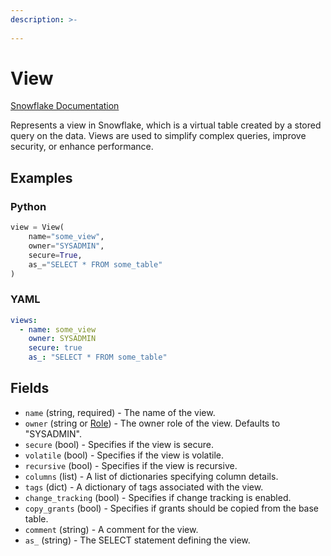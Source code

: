 ```yaml
---
description: >-
  
---
```


# View

[Snowflake Documentation](https://docs.snowflake.com/en/sql-reference/sql/create-view)

Represents a view in Snowflake, which is a virtual table created by a stored query on the data.
Views are used to simplify complex queries, improve security, or enhance performance.


## Examples

### Python

```python
view = View(
    name="some_view",
    owner="SYSADMIN",
    secure=True,
    as_="SELECT * FROM some_table"
)
```


### YAML

```yaml
views:
  - name: some_view
    owner: SYSADMIN
    secure: true
    as_: "SELECT * FROM some_table"
```


## Fields

* `name` (string, required) - The name of the view.
* `owner` (string or [Role](role.md)) - The owner role of the view. Defaults to "SYSADMIN".
* `secure` (bool) - Specifies if the view is secure.
* `volatile` (bool) - Specifies if the view is volatile.
* `recursive` (bool) - Specifies if the view is recursive.
* `columns` (list) - A list of dictionaries specifying column details.
* `tags` (dict) - A dictionary of tags associated with the view.
* `change_tracking` (bool) - Specifies if change tracking is enabled.
* `copy_grants` (bool) - Specifies if grants should be copied from the base table.
* `comment` (string) - A comment for the view.
* `as_` (string) - The SELECT statement defining the view.


